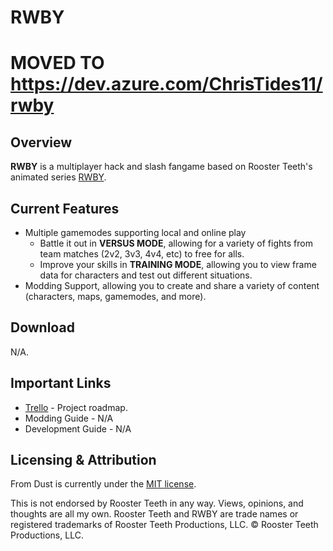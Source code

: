 # RWBY
# MOVED TO https://dev.azure.com/ChrisTides11/rwby

## Overview
**RWBY** is a multiplayer hack and slash fangame based on Rooster Teeth's animated series [RWBY](https://en.wikipedia.org/wiki/RWBY).

## Current Features
* Multiple gamemodes supporting local and online play
  * Battle it out in **VERSUS MODE**, allowing for a variety of fights from team matches (2v2, 3v3, 4v4, etc) to free for alls.
  * Improve your skills in **TRAINING MODE**, allowing you to view frame data for characters and test out different situations.
* Modding Support, allowing you to create and share a variety of content (characters, maps, gamemodes, and more). 

## Download
N/A.

## Important Links
* [Trello](https://trello.com/b/v1Wwj3N7/rwby-from-dust) - Project roadmap.
* Modding Guide - N/A
* Development Guide - N/A

## Licensing & Attribution
From Dust is currently under the [MIT license](https://github.com/christides11/rwby/blob/main/LICENSE).

This is not endorsed by Rooster Teeth in any way. Views, opinions, and thoughts are all my own. Rooster Teeth and RWBY are trade names or registered trademarks of Rooster Teeth Productions, LLC. © Rooster Teeth Productions, LLC.

